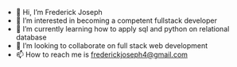 - 👋 Hi, I’m Frederick Joseph
- 👀 I’m interested in  becoming a competent fullstack developer
- 🌱 I’m currently learning how to apply sql and python on relational database
- 💞️ I’m looking to collaborate on full stack web development
- 📫 How to reach me  is frederickjoseph4@gmail.com

<!---
Fred21078/Fred21078 is a ✨ special ✨ repository because its `README.md` (this file) appears on your GitHub profile.
You can click the Preview link to take a look at your changes.
--->
